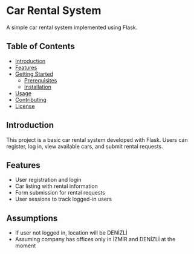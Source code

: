# Car Rental System

A simple car rental system implemented using Flask.

## Table of Contents

- [Introduction](#introduction)
- [Features](#features)
- [Getting Started](#getting-started)
  - [Prerequisites](#prerequisites)
  - [Installation](#installation)
- [Usage](#usage)
- [Contributing](#contributing)
- [License](#license)

## Introduction

This project is a basic car rental system developed with Flask. Users can register, log in, view available cars, and submit rental requests.

## Features

- User registration and login
- Car listing with rental information
- Form submission for rental requests
- User sessions to track logged-in users

## Assumptions

- If user not logged in, location will be DENİZLİ
- Assuming company has offices only in İZMİR and DENİZLİ at the moment